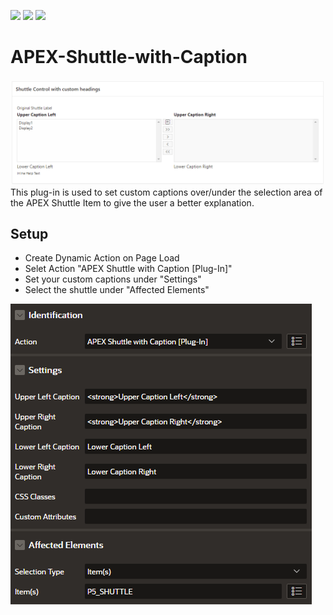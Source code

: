 ![](https://img.shields.io/badge/ORACLE-APEX-success.svg) ![](https://img.shields.io/badge/Plug--in_Type-Dynamic_Action-orange.svg) ![](https://img.shields.io/badge/Avaiable%20for%20APEX-5.1.3%20or%20above-blue)

# APEX-Shuttle-with-Caption
![](Screenshot_1.PNG)
This plug-in is used to set custom captions over/under the selection area of the APEX Shuttle Item to give the user a better explanation.

## Setup

* Create Dynamic Action on Page Load
* Selet Action "APEX Shuttle with Caption [Plug-In]"
* Set your custom captions under "Settings" 
* Select the shuttle under "Affected Elements"

![](Screenshot_2.PNG)
